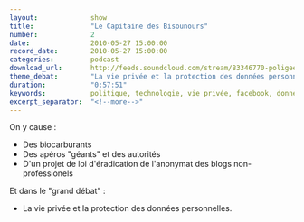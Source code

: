 ```yaml
---
layout:             show
title:              "Le Capitaine des Bisounours"
number:             2
date:               2010-05-27 15:00:00
record_date:        2010-05-27 15:00:00
categories:         podcast
download_url:       http://feeds.soundcloud.com/stream/83346770-poligeek-poligeek2.mp3
theme_debat:        "La vie privée et la protection des données personnelles."
duration:           "0:57:51"
keywords:           politique, technologie, vie privée, facebook, données personelles
excerpt_separator:  "<!--more-->"
---
```



On y cause :

- Des biocarburants
- Des apéros "géants" et des autorités
- D'un projet de loi d'éradication de l'anonymat des blogs non-professionels

Et dans le "grand débat" :

- La vie privée et la protection des données personnelles.
